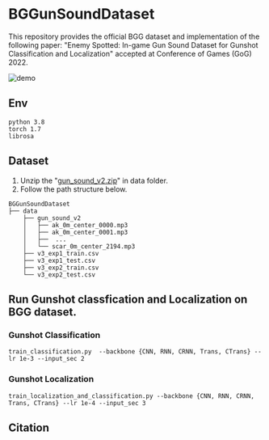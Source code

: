 # BGGunSoundDataset
This repository provides the official BGG dataset and implementation of the following paper: 
"Enemy Spotted: In-game Gun Sound Dataset for Gunshot Classification and Localization" accepted at Conference of Games (GoG) 2022.

![demo](https://user-images.githubusercontent.com/26558158/183609029-9fa05f22-4adb-4c67-993b-60fd1c4c1029.jpg)

## Env
```
python 3.8
torch 1.7
librosa
```

## Dataset
1. Unzip the "[gun_sound_v2.zip](https://drive.google.com/file/d/1TIEgt1KEJtcK5zDhnuHvtK1nisv-C1fj/view?usp=sharing)" in data folder.
2. Follow the path structure below.
```
BGGunSoundDataset
├── data
    ├── gun_sound_v2
    │   ├── ak_0m_center_0000.mp3
    │   ├── ak_0m_center_0001.mp3
    │   ├──  ...
    │   └── scar_0m_center_2194.mp3
    ├── v3_exp1_train.csv
    ├── v3_exp1_test.csv
    ├── v3_exp2_train.csv
    └── v3_exp2_test.csv
```

## Run Gunshot classfication and Localization on BGG dataset.

### Gunshot Classification
```
train_classification.py  --backbone {CNN, RNN, CRNN, Trans, CTrans} --lr 1e-3 --input_sec 2
```
### Gunshot Localization
```
train_localization_and_classification.py --backbone {CNN, RNN, CRNN, Trans, CTrans} --lr 1e-4 --input_sec 3
```

## Citation
```

```
